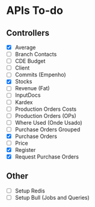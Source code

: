 # APIs To-do

## Controllers

- [x] Average
- [ ] Branch Contacts
- [ ] CDE Budget
- [ ] Client
- [ ] Commits (Empenho)
- [x] Stocks
- [ ] Revenue (Fat)
- [ ] InputDocs
- [ ] Kardex
- [ ] Production Orders Costs
- [ ] Production Orders (OPs)
- [ ] Where Used (Onde Usado)
- [ ] Purchase Orders Grouped
- [x] Purchase Orders
- [ ] Price
- [x] Register
- [x] Request Purchase Orders

## Other

- [ ] Setup Redis
- [ ] Setup Bull (Jobs and Queries)